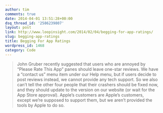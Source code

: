 ```yaml
---
author: tim
comments: true
date: 2014-04-01 13:51:28+00:00
dsq_thread_id: '2586239807'
layout: post
link: http://www.loopinsight.com/2014/02/04/begging-for-app-ratings/
slug: begging-app-ratings
title: Begging For App Ratings
wordpress_id: 1468
category: Code
---
```


> John Gruber recently suggested that users who are annoyed by “Please Rate
This App” panes should leave one-star reviews. We have a “contact us” menu
item under our Help menu, but if users decide to post reviews instead, we
cannot provide any tech support. So we also can’t tell the other four people
that their crashers should be fixed now, and they should update to the version
on our website (or wait for the App Store approval). Apple’s customers are
Apple’s customers, except we’re supposed to support them, but we aren’t
provided the tools by Apple to do so.
